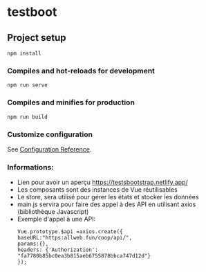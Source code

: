 # testboot

## Project setup

```
npm install
```

### Compiles and hot-reloads for development

```
npm run serve
```

### Compiles and minifies for production

```
npm run build
```

### Customize configuration

See [Configuration Reference](https://cli.vuejs.org/config/).

### Informations:
- Lien pour avoir un aperçu https://testsbootstrap.netlify.app/
- Les composants sont des instances de Vue réutilisables
- Le store, sera utilisé pour gérer les états et stocker les données
- main.js servira pour faire des appel à des API en utilisant axios (bibliothèque Javascript)
- Exemple d'appel à une API:
  ```
  Vue.prototype.$api =axios.create({
  baseURL:"https:allweb.fun/coop/api/",
  params:{},
  headers: {'Authorization': "fa7780b85bc0ea3b815aeb6755878bbca747d12d"}
  });
```
